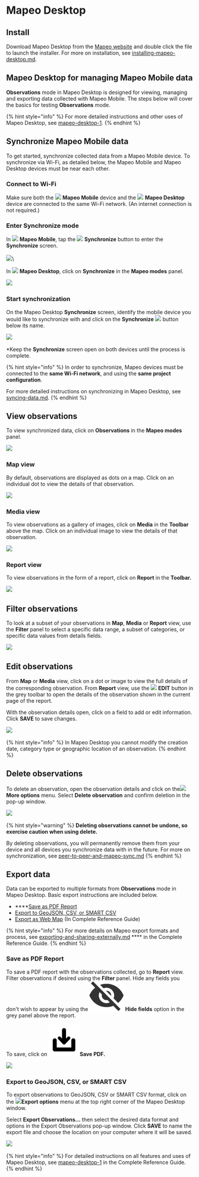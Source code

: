 # Mapeo Desktop

## Install

Download Mapeo Desktop from the [Mapeo website](https://docs.mapeo.app) and double click the file to launch the installer. For more on installation, see [installing-mapeo-desktop.md](../reference-guide/mapeo-desktop-setup-and-use/mapeo-desktop-implementation/installing-mapeo-desktop.md "mention").

## Mapeo Desktop for managing Mapeo Mobile data

**Observations** mode in Mapeo Desktop is designed for viewing, managing and exporting data collected with Mapeo Mobile. The steps below will cover the basics for testing **Observations** mode.&#x20;

{% hint style="info" %}
For more detailed instructions and other uses of Mapeo Desktop, see [mapeo-desktop-1](../reference-guide/mapeo-desktop-setup-and-use/mapeo-desktop-1/ "mention").
{% endhint %}

## Synchronize Mapeo Mobile data

To get started, synchronize collected data from a Mapeo Mobile device. To synchronize via Wi-Fi, as detailed below, the Mapeo Mobile and Mapeo Desktop devices must be near each other.

### Connect to Wi-Fi

Make sure both the ![](../.gitbook/assets/Mapeo\_Mobile.png) **Mapeo Mobile** device and the ![](../.gitbook/assets/Mapeo\_Desktop.png) **Mapeo Desktop** device are connected to the same Wi-Fi network. (An internet connection is not required.)

### Enter Synchronize mode

In ![](../.gitbook/assets/Mapeo\_Mobile.png) **Mapeo Mobile**, tap the ![](../.gitbook/assets/app\_icons\_Sync.png) **Synchronize** button to enter the **Synchronize** screen.\
\
![](../.gitbook/assets/Homescreen-Sync\_button.jpg)\


In ![](../.gitbook/assets/Mapeo\_Desktop.png) **Mapeo Desktop**, click on **Synchronize** in the **Mapeo modes** panel.

![](../.gitbook/assets/Md\_Synchronize\_mode.jpg)

### Start synchronization

On the Mapeo Desktop **Synchronize** screen, identify the mobile device you would like to synchronize with and click on the **Synchronize** ![](<../.gitbook/assets/sync\_icon\_simple- (1).png>) button below its name.

![](../.gitbook/assets/Md\_Synchronize\_mode\_sync\_with\_mobile.jpg)

\*Keep the **Synchronize** screen open on both devices until the process is complete.

{% hint style="info" %}
In order to synchronize, Mapeo devices must be connected to the **same Wi-Fi network**, and using the **same project configuration**.

For more detailed instructions on synchronizing in Mapeo Desktop, see [syncing-data.md](../reference-guide/mapeo-desktop-setup-and-use/mapeo-desktop-1/using-mapeo-desktop-to-manage-mapeo-mobile-data/syncing-data.md "mention").
{% endhint %}

## View observations

To view synchronized data, click on **Observations** in the **Mapeo modes** panel.&#x20;

![](../.gitbook/assets/Md\_Observations\_mode.jpg)

### Map view

By default, observations are displayed as dots on a map. Click on an individual dot to view the details of that observation.

![](../.gitbook/assets/Md\_map\_hover.jpg)

### Media view

To view observations as a gallery of images, click on **Media** in the **Toolbar** above the map. Click on an individual image to view the details of that observation.

![](../.gitbook/assets/Md\_media\_view\_button.jpg)

### **Report view**

To view observations in the form of a report, click on **Report** in the **Toolbar.**

![](../.gitbook/assets/Md\_report\_view\_button.jpg)

## **Filter observations**

To look at a subset of your observations in **Map**, **Media** or **Report** view, use the **Filter** panel to select a specific data range, a subset of categories, or specific data values from details fields.&#x20;

![](../.gitbook/assets/Md\_Filter\_panel.jpg)

## **Edit observations**

From **Map** or **Media** view, click on a dot or image to view the full details of the corresponding observation. From **Report** view, use the ![](../.gitbook/assets/Webmaps\_edit\_icon.jpg) **EDIT** button in the grey toolbar to open the details of the observation shown in the current page of the report.

With the observation details open, click on a field to add or edit information. Click **SAVE** to save changes.

![](../.gitbook/assets/Md\_edit\_observation.jpg)

{% hint style="info" %}
In Mapeo Desktop you cannot modify the creation date, category type or geographic location of an observation.
{% endhint %}

## Delete observations

To delete an observation, open the observation details and click on the![](../.gitbook/assets/Three\_dots\_menu.png)**More options** menu. Select **Delete observation** and confirm deletion in the pop-up window.

![](../.gitbook/assets/Md\_edit\_observation\_more\_options.jpg)

{% hint style="warning" %}
**Deleting observations cannot be undone, so exercise caution when using delete.**

By deleting observations, you will permanently remove them from your device and all devices you synchronize data with in the future. For more on synchronization, see [peer-to-peer-and-mapeo-sync.md](../introduction/what-is-mapeo/peer-to-peer-and-mapeo-sync.md "mention")
{% endhint %}

## Export data

Data can be exported to multiple formats from **Observations** mode in Mapeo Desktop. Basic export instructions are included below.&#x20;

* ****[Save as PDF Report](mapeo-desktop.md#save-as-pdf-report)
* [Export to GeoJSON, CSV, or SMART CSV](mapeo-desktop.md#export-to-geojson-csv-or-smart-csv)
* [Export as Web Map](../reference-guide/mapeo-desktop-1/using-mapeo-desktop-to-manage-mapeo-mobile-data/exporting-and-sharing-externally.md#export-as-web-map) (In Complete Reference Guide)

{% hint style="info" %}
For more details on Mapeo export formats and process, see [exporting-and-sharing-externally.md](../reference-guide/mapeo-desktop-1/using-mapeo-desktop-to-manage-mapeo-mobile-data/exporting-and-sharing-externally.md "mention") **** in the Complete Reference Guide.
{% endhint %}

### **Save as PDF Report**

To save a PDF report with the observations collected, go to **Report** view. Filter observations if desired using the **Filter** panel. Hide any fields you don't wish to appear by using the ![](../.gitbook/assets/hide.png) **Hide fields** option in the grey panel above the report.\
\
To save, click on ![](../.gitbook/assets/icon-load.png)**Save PDF.**

![](../.gitbook/assets/Md\_report\_save\_pdf.jpg)

### Export to GeoJSON, CSV, or SMART CSV

To export observations to GeoJSON, CSV or SMART CSV format, click on the ![](../.gitbook/assets/ico\_export.png)**Export options** menu at the top right corner of the Mapeo Desktop window.

Select **Export Observations...** then select the desired data format and options in the Export Observations pop-up window. Click **SAVE** to name the export file and choose the location on your computer where it will be saved.

![](../.gitbook/assets/Md\_Export\_observations\_menu.jpg)

{% hint style="info" %}
For detailed instructions on all features and uses of Mapeo Desktop, see [mapeo-desktop-1](../reference-guide/mapeo-desktop-setup-and-use/mapeo-desktop-1/ "mention") in the Complete Reference Guide.
{% endhint %}


